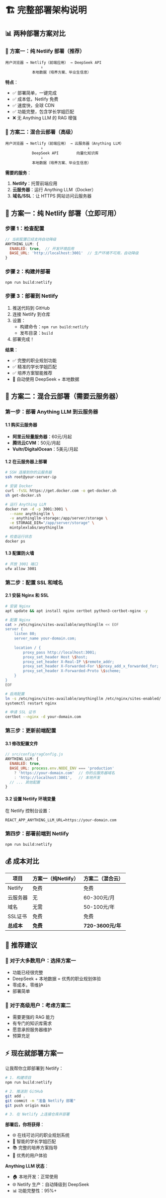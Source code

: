 # 🏗️ 完整部署架构说明

## 📊 **两种部署方案对比**

### 🎯 **方案一：纯 Netlify 部署（推荐）**

```
用户浏览器 → Netlify（前端应用） → DeepSeek API
                ↓
            本地数据（培养方案、毕业生信息）
```

**特点**：
- ✅ 部署简单，一键完成
- ✅ 成本低，Netlify 免费
- ✅ 速度快，全球 CDN
- ✅ 功能完整，包含学长学姐匹配
- ❌ 无 Anything LLM 的 RAG 增强

### 🚀 **方案二：混合云部署（高级）**

```
用户浏览器 → Netlify（前端应用） → 云服务器（Anything LLM）
                ↓                    ↓
            DeepSeek API        向量化知识库
                ↓
            本地数据（培养方案、毕业生信息）
```

**需要的服务**：
1. **Netlify**：托管前端应用
2. **云服务器**：运行 Anything LLM（Docker）
3. **域名/SSL**：让 HTTPS 网站访问云服务器

## 🔧 **方案一：纯 Netlify 部署（立即可用）**

### 步骤 1：检查配置
```javascript
// 当前配置已经支持自动降级
ANYTHING_LLM: {
  ENABLED: true,  // 开发环境启用
  BASE_URL: 'http://localhost:3001'  // 生产环境不可用，自动降级
}
```

### 步骤 2：构建并部署
```bash
npm run build:netlify
```

### 步骤 3：部署到 Netlify
1. 推送代码到 GitHub
2. 连接 Netlify 到仓库
3. 设置：
   - 构建命令：`npm run build:netlify`
   - 发布目录：`build`
4. 部署完成！

**结果**：
- ✅ 完整的职业规划功能
- ✅ 精准的学长学姐匹配
- ✅ 培养方案智能推荐
- 🔄 自动使用 DeepSeek + 本地数据

## 🚀 **方案二：混合云部署（需要云服务器）**

### 第一步：部署 Anything LLM 到云服务器

#### 1.1 购买云服务器
- **阿里云轻量服务器**：60元/月起
- **腾讯云CVM**：50元/月起
- **Vultr/DigitalOcean**：5美元/月起

#### 1.2 在云服务器上部署
```bash
# SSH 连接到你的云服务器
ssh root@your-server-ip

# 安装 Docker
curl -fsSL https://get.docker.com -o get-docker.sh
sh get-docker.sh

# 运行 Anything LLM
docker run -d -p 3001:3001 \
  --name anythingllm \
  -v anythingllm-storage:/app/server/storage \
  -e STORAGE_DIR="/app/server/storage" \
  mintplexlabs/anythingllm

# 检查运行状态
docker ps
```

#### 1.3 配置防火墙
```bash
# 开放 3001 端口
ufw allow 3001
```

### 第二步：配置 SSL 和域名

#### 2.1 安装 Nginx 和 SSL
```bash
# 安装 Nginx
apt update && apt install nginx certbot python3-certbot-nginx -y

# 配置 Nginx
cat > /etc/nginx/sites-available/anythingllm << EOF
server {
    listen 80;
    server_name your-domain.com;
    
    location / {
        proxy_pass http://localhost:3001;
        proxy_set_header Host \$host;
        proxy_set_header X-Real-IP \$remote_addr;
        proxy_set_header X-Forwarded-For \$proxy_add_x_forwarded_for;
        proxy_set_header X-Forwarded-Proto \$scheme;
    }
}
EOF

# 启用配置
ln -s /etc/nginx/sites-available/anythingllm /etc/nginx/sites-enabled/
systemctl restart nginx

# 申请 SSL 证书
certbot --nginx -d your-domain.com
```

### 第三步：更新前端配置

#### 3.1 修改配置文件
```javascript
// src/config/ragConfig.js
ANYTHING_LLM: {
  ENABLED: true,
  BASE_URL: process.env.NODE_ENV === 'production' 
    ? 'https://your-domain.com'  // 你的云服务器域名
    : 'http://localhost:3001',   // 本地开发
  // ... 其他配置
}
```

#### 3.2 设置 Netlify 环境变量
在 Netlify 控制台设置：
```
REACT_APP_ANYTHING_LLM_URL=https://your-domain.com
```

### 第四步：部署前端到 Netlify
```bash
npm run build:netlify
```

## 💰 **成本对比**

| 项目 | 方案一（纯Netlify） | 方案二（混合云） |
|------|-------------------|------------------|
| Netlify | 免费 | 免费 |
| 云服务器 | 无 | 60-300元/月 |
| 域名 | 无需 | 50-100元/年 |
| SSL证书 | 免费 | 免费 |
| **总成本** | **免费** | **720-3600元/年** |

## 🎯 **推荐建议**

### 🥇 **对于大多数用户：选择方案一**
- 功能已经很完整
- DeepSeek + 本地数据 = 优秀的职业规划体验
- 零成本，零维护
- 部署简单

### 🚀 **对于高级用户：考虑方案二**
- 需要更强的 RAG 能力
- 有专门的知识库需求
- 愿意承担服务器维护
- 预算充足

## ⚡ **现在就部署方案一**

让我帮你立即部署到 Netlify：

```bash
# 1. 构建项目
npm run build:netlify

# 2. 推送到 GitHub
git add .
git commit -m "准备 Netlify 部署"
git push origin main

# 3. 在 Netlify 上连接仓库并部署
```

**部署后，你将获得**：
- 🌐 在线可访问的职业规划系统
- 🤖 智能的学长学姐匹配
- 📚 完整的培养方案指导
- 📱 优秀的用户体验

**Anything LLM 状态**：
- 🏠 本地开发：正常使用
- 🌐 Netlify 生产：自动降级到 DeepSeek
- 📊 功能完整性：95%+ 